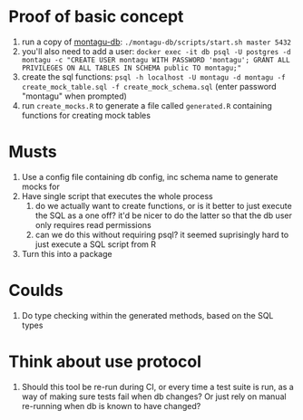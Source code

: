 # Proof of basic concept

1. run a copy of [montagu-db](https://github.com/vimc/montagu-db): `./montagu-db/scripts/start.sh master 5432`
2. you'll also need to add a user: `docker exec -it db psql -U postgres -d montagu -c "CREATE USER montagu WITH PASSWORD 'montagu'; GRANT ALL PRIVILEGES ON ALL TABLES IN SCHEMA public TO montagu;"`
3. create the sql functions: `psql -h localhost -U montagu -d montagu -f create_mock_table.sql -f create_mock_schema.sql` (enter password "montagu" when prompted)
4. run `create_mocks.R` to generate a file called `generated.R` containing functions for creating mock tables

# Musts

1. Use a config file containing db config, inc schema name to generate mocks for
2. Have single script that executes the whole process
     1. do we actually want to create functions, or is it better to just execute the SQL as a one off? it'd be nicer to do the latter so that the db user only requires read permissions
    2.  can we do this without requiring psql? it seemed suprisingly hard to just execute a SQL script from R
3. Turn this into a package

# Coulds

1. Do type checking within the generated methods, based on the SQL types

# Think about use protocol

1. Should this tool be re-run during CI, or every time a test suite is run, as a way of making sure tests fail when db changes? Or just rely on manual re-running when db is known to have changed?
